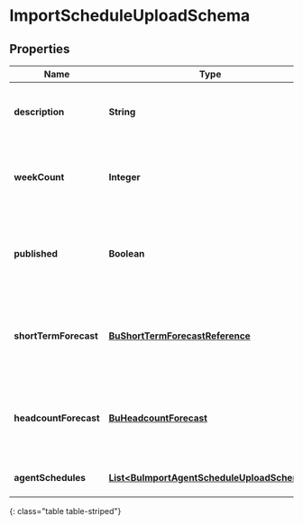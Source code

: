 # ImportScheduleUploadSchema


## Properties

| Name | Type | Description | Notes |
| ------------ | ------------- | ------------- | ------------- |
| **description** | **String** | The description for the imported schedule |  |
| **weekCount** | **Integer** | The number of weeks the imported schedule will cover |  |
| **published** | **Boolean** | Whether the imported schedule should be immediately published |  [optional] |
| **shortTermForecast** | [**BuShortTermForecastReference**](BuShortTermForecastReference) | The short term forecast to associate with the imported schedule |  [optional] |
| **headcountForecast** | [**BuHeadcountForecast**](BuHeadcountForecast) | The headcount forecast to associate with the imported schedule |  [optional] |
| **agentSchedules** | [**List&lt;BuImportAgentScheduleUploadSchema&gt;**](BuImportAgentScheduleUploadSchema) | Individual agent schedules |  [optional] |
{: class="table table-striped"}



